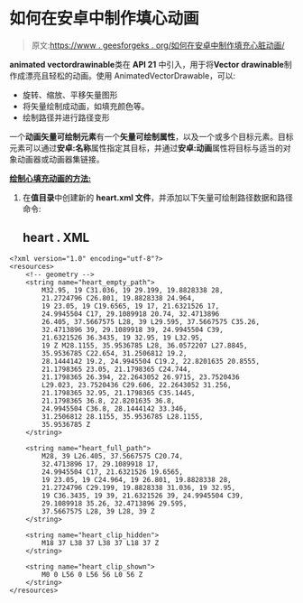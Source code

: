 # 如何在安卓中制作填心动画

> 原文:[https://www . geesforgeks . org/如何在安卓中制作填充心脏动画/](https://www.geeksforgeeks.org/how-to-make-heart-fill-animation-in-android/)

**animated vectordrawinable**类在 **API 21** 中引入，用于将**Vector drawinable**制作成漂亮且轻松的动画。使用 AnimatedVectorDrawable，可以:

*   旋转、缩放、平移矢量图形
*   将矢量绘制成动画，如填充颜色等。
*   绘制路径并进行路径变形

一个**动画矢量可绘制元素**有一个**矢量可绘制属性**，以及一个或多个目标元素。目标元素可以通过**安卓:名称**属性指定其目标，并通过**安卓:动画**属性将目标与适当的对象动画器或动画器集链接。

<u>**绘制心填充动画的方法:**</u>

1.  在**值目录**中创建新的 **heart.xml 文件**，并添加以下矢量可绘制路径数据和路径命令:

    ## heart . XML

```
<?xml version="1.0" encoding="utf-8"?>
<resources>
    <!-- geometry -->
    <string name="heart_empty_path">
        M32.95, 19 C31.036, 19 29.199, 19.8828338 28,
        21.2724796 C26.801, 19.8828338 24.964, 
        19 23.05, 19 C19.6565, 19 17, 21.6321526 17,
        24.9945504 C17, 29.1089918 20.74, 32.4713896 
        26.405, 37.5667575 L28, 39 L29.595, 37.5667575 C35.26,
        32.4713896 39, 29.1089918 39, 24.9945504 C39,
        21.6321526 36.3435, 19 32.95, 19 L32.95, 
        19 Z M28.1155, 35.9536785 L28, 36.0572207 L27.8845,
        35.9536785 C22.654, 31.2506812 19.2,
        28.1444142 19.2, 24.9945504 C19.2, 22.8201635 20.8555,
        21.1798365 23.05, 21.1798365 C24.744, 
        21.1798365 26.394, 22.2643052 26.9715, 23.7520436 
        L29.023, 23.7520436 C29.606, 22.2643052 31.256,
        21.1798365 32.95, 21.1798365 C35.1445, 
        21.1798365 36.8, 22.8201635 36.8,
        24.9945504 C36.8, 28.1444142 33.346,
        31.2506812 28.1155, 35.9536785 L28.1155,
        35.9536785 Z
    </string>

    <string name="heart_full_path">
        M28, 39 L26.405, 37.5667575 C20.74,
        32.4713896 17, 29.1089918 17, 
        24.9945504 C17, 21.6321526 19.6565,
        19 23.05, 19 C24.964, 19 26.801, 19.8828338 28,
        21.2724796 C29.199, 19.8828338 31.036, 19 32.95,
        19 C36.3435, 19 39, 21.6321526 39, 24.9945504 C39,
        29.1089918 35.26, 32.4713896 29.595,
        37.5667575 L28, 39 L28, 39 Z
    </string>

    <string name="heart_clip_hidden">
        M18 37 L38 37 L38 37 L18 37 Z
    </string>

    <string name="heart_clip_shown">
        M0 0 L56 0 L56 56 L0 56 Z
    </string>
</resources>
```
